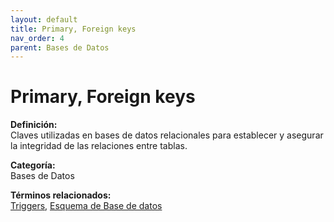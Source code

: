 ```yaml
---
layout: default
title: Primary, Foreign keys
nav_order: 4
parent: Bases de Datos
---
```


# Primary, Foreign keys

**Definición:**  
Claves utilizadas en bases de datos relacionales para establecer y asegurar la integridad de las relaciones entre tablas.

**Categoría:**  
Bases de Datos  

  


**Términos relacionados:**  
[Triggers](https://maleniski.github.io/diccionario-angl-tec-mx/docs/bases-de-datos/triggers.html), [Esquema de Base de datos](https://maleniski.github.io/diccionario-angl-tec-mx/docs/bases-de-datos/esquema-de-base-de-datos.html)
